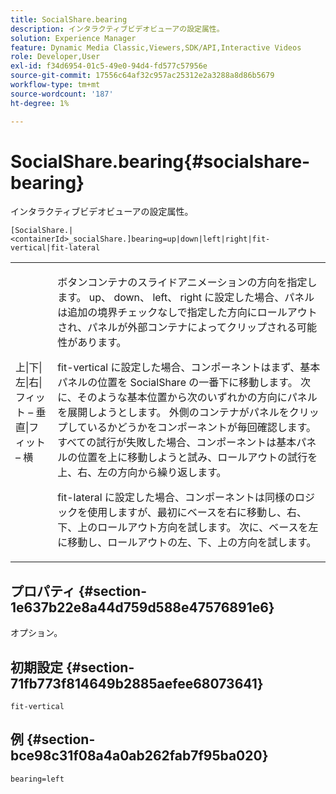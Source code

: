 ```yaml
---
title: SocialShare.bearing
description: インタラクティブビデオビューアの設定属性。
solution: Experience Manager
feature: Dynamic Media Classic,Viewers,SDK/API,Interactive Videos
role: Developer,User
exl-id: f34d6954-01c5-49e0-94d4-fd577c57956e
source-git-commit: 17556c64af32c957ac25312e2a3288a8d86b5679
workflow-type: tm+mt
source-wordcount: '187'
ht-degree: 1%

---
```


# SocialShare.bearing{#socialshare-bearing}

インタラクティブビデオビューアの設定属性。

`[SocialShare.|<containerId>_socialShare.]bearing=up|down|left|right|fit-vertical|fit-lateral`

<table id="table_441553CD34C94A58A9D7CBF772DEDDB6"> 
 <tbody> 
  <tr> 
   <td colname="col1"> <p> <span class="codeph"> 上|下|左|右|フィット – 垂直|フィット – 横 </span> </p> </td> 
   <td colname="col2"> <p> ボタンコンテナのスライドアニメーションの方向を指定します。 <span class="codeph"> up</span>、<span class="codeph"> down</span>、<span class="codeph"> left</span>、<span class="codeph"> right</span> に設定した場合、パネルは追加の境界チェックなしで指定した方向にロールアウトされ、パネルが外部コンテナによってクリップされる可能性があります。 </p> <p><span class="codeph"> fit-vertical</span> に設定した場合、コンポーネントはまず、基本パネルの位置を SocialShare の一番下に移動します。 次に、そのような基本位置から次のいずれかの方向にパネルを展開しようとします。 外側のコンテナがパネルをクリップしているかどうかをコンポーネントが毎回確認します。 すべての試行が失敗した場合、コンポーネントは基本パネルの位置を上に移動しようと試み、ロールアウトの試行を上、右、左の方向から繰り返します。 </p> <p><span class="codeph"> fit-lateral</span> に設定した場合、コンポーネントは同様のロジックを使用しますが、最初にベースを右に移動し、右、下、上のロールアウト方向を試します。 次に、ベースを左に移動し、ロールアウトの左、下、上の方向を試します。 </p> </td> 
  </tr> 
 </tbody> 
</table>

## プロパティ {#section-1e637b22e8a44d759d588e47576891e6}

オプション。

## 初期設定 {#section-71fb773f814649b2885aefee68073641}

`fit-vertical`

## 例 {#section-bce98c31f08a4a0ab262fab7f95ba020}

```
bearing=left
```
